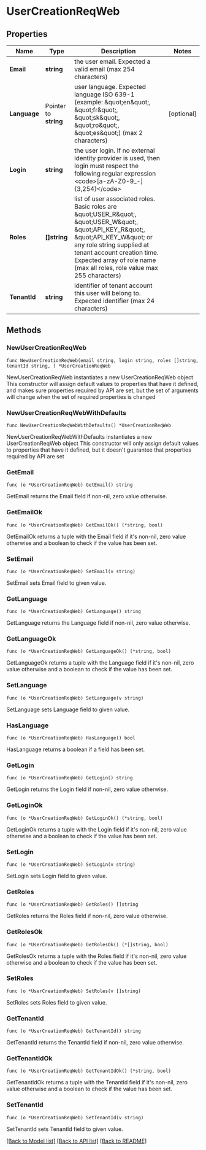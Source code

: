 # UserCreationReqWeb

## Properties

Name | Type | Description | Notes
------------ | ------------- | ------------- | -------------
**Email** | **string** | the user email. Expected a valid email (max 254 characters) | 
**Language** | Pointer to **string** | user language. Expected language ISO 639-1 (example: \&quot;en\&quot;, \&quot;fr\&quot;, \&quot;sk\&quot;, \&quot;ro\&quot;, \&quot;es\&quot;) (max 2 characters) | [optional] 
**Login** | **string** | the user login. If no external identity provider is used, then login must respect the following regular expression &lt;code&gt;[a-zA-Z0-9_-]{3,254}&lt;/code&gt; | 
**Roles** | **[]string** | list of user associated roles. Basic roles are \&quot;USER_R\&quot;, \&quot;USER_W\&quot;, \&quot;API_KEY_R\&quot;, \&quot;API_KEY_W\&quot; or any role string supplied at tenant account creation time. Expected array of role name (max all roles, role value max 255 characters) | 
**TenantId** | **string** | identifier of tenant account this user will belong to. Expected identifier (max 24 characters) | 

## Methods

### NewUserCreationReqWeb

`func NewUserCreationReqWeb(email string, login string, roles []string, tenantId string, ) *UserCreationReqWeb`

NewUserCreationReqWeb instantiates a new UserCreationReqWeb object
This constructor will assign default values to properties that have it defined,
and makes sure properties required by API are set, but the set of arguments
will change when the set of required properties is changed

### NewUserCreationReqWebWithDefaults

`func NewUserCreationReqWebWithDefaults() *UserCreationReqWeb`

NewUserCreationReqWebWithDefaults instantiates a new UserCreationReqWeb object
This constructor will only assign default values to properties that have it defined,
but it doesn't guarantee that properties required by API are set

### GetEmail

`func (o *UserCreationReqWeb) GetEmail() string`

GetEmail returns the Email field if non-nil, zero value otherwise.

### GetEmailOk

`func (o *UserCreationReqWeb) GetEmailOk() (*string, bool)`

GetEmailOk returns a tuple with the Email field if it's non-nil, zero value otherwise
and a boolean to check if the value has been set.

### SetEmail

`func (o *UserCreationReqWeb) SetEmail(v string)`

SetEmail sets Email field to given value.


### GetLanguage

`func (o *UserCreationReqWeb) GetLanguage() string`

GetLanguage returns the Language field if non-nil, zero value otherwise.

### GetLanguageOk

`func (o *UserCreationReqWeb) GetLanguageOk() (*string, bool)`

GetLanguageOk returns a tuple with the Language field if it's non-nil, zero value otherwise
and a boolean to check if the value has been set.

### SetLanguage

`func (o *UserCreationReqWeb) SetLanguage(v string)`

SetLanguage sets Language field to given value.

### HasLanguage

`func (o *UserCreationReqWeb) HasLanguage() bool`

HasLanguage returns a boolean if a field has been set.

### GetLogin

`func (o *UserCreationReqWeb) GetLogin() string`

GetLogin returns the Login field if non-nil, zero value otherwise.

### GetLoginOk

`func (o *UserCreationReqWeb) GetLoginOk() (*string, bool)`

GetLoginOk returns a tuple with the Login field if it's non-nil, zero value otherwise
and a boolean to check if the value has been set.

### SetLogin

`func (o *UserCreationReqWeb) SetLogin(v string)`

SetLogin sets Login field to given value.


### GetRoles

`func (o *UserCreationReqWeb) GetRoles() []string`

GetRoles returns the Roles field if non-nil, zero value otherwise.

### GetRolesOk

`func (o *UserCreationReqWeb) GetRolesOk() (*[]string, bool)`

GetRolesOk returns a tuple with the Roles field if it's non-nil, zero value otherwise
and a boolean to check if the value has been set.

### SetRoles

`func (o *UserCreationReqWeb) SetRoles(v []string)`

SetRoles sets Roles field to given value.


### GetTenantId

`func (o *UserCreationReqWeb) GetTenantId() string`

GetTenantId returns the TenantId field if non-nil, zero value otherwise.

### GetTenantIdOk

`func (o *UserCreationReqWeb) GetTenantIdOk() (*string, bool)`

GetTenantIdOk returns a tuple with the TenantId field if it's non-nil, zero value otherwise
and a boolean to check if the value has been set.

### SetTenantId

`func (o *UserCreationReqWeb) SetTenantId(v string)`

SetTenantId sets TenantId field to given value.



[[Back to Model list]](../README.md#documentation-for-models) [[Back to API list]](../README.md#documentation-for-api-endpoints) [[Back to README]](../README.md)


